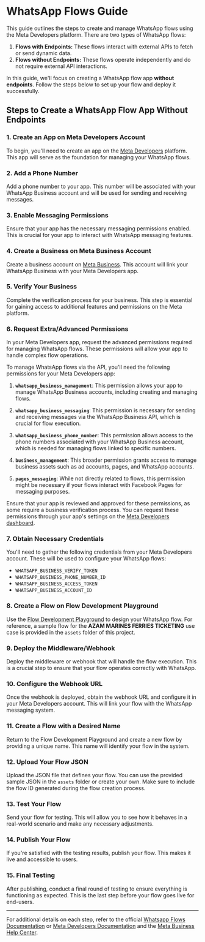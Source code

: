 
# WhatsApp Flows Guide

This guide outlines the steps to create and manage WhatsApp flows using the Meta Developers platform. There are two types of WhatsApp flows:

1. **Flows with Endpoints:** These flows interact with external APIs to fetch or send dynamic data.
2. **Flows without Endpoints:** These flows operate independently and do not require external API interactions.

In this guide, we'll focus on creating a WhatsApp flow app **without endpoints**. Follow the steps below to set up your flow and deploy it successfully.

## Steps to Create a WhatsApp Flow App Without Endpoints

### 1. Create an App on Meta Developers Account
To begin, you'll need to create an app on the [Meta Developers](https://developers.facebook.com/) platform. This app will serve as the foundation for managing your WhatsApp flows.

### 2. Add a Phone Number
Add a phone number to your app. This number will be associated with your WhatsApp Business account and will be used for sending and receiving messages.

### 3. Enable Messaging Permissions
Ensure that your app has the necessary messaging permissions enabled. This is crucial for your app to interact with WhatsApp messaging features.

### 4. Create a Business on Meta Business Account
Create a business account on [Meta Business](https://business.facebook.com/). This account will link your WhatsApp Business with your Meta Developers app.

### 5. Verify Your Business
Complete the verification process for your business. This step is essential for gaining access to additional features and permissions on the Meta platform.

### 6. Request Extra/Advanced Permissions
In your Meta Developers app, request the advanced permissions required for managing WhatsApp flows. These permissions will allow your app to handle complex flow operations.

To manage WhatsApp flows via the API, you'll need the following permissions for your Meta Developers app:

1. **`whatsapp_business_management`**: This permission allows your app to manage WhatsApp Business accounts, including creating and managing flows.

2. **`whatsapp_business_messaging`**: This permission is necessary for sending and receiving messages via the WhatsApp Business API, which is crucial for flow execution.

3. **`whatsapp_business_phone_number`**: This permission allows access to the phone numbers associated with your WhatsApp Business account, which is needed for managing flows linked to specific numbers.

4. **`business_management`**: This broader permission grants access to manage business assets such as ad accounts, pages, and WhatsApp accounts.

5. **`pages_messaging`**: While not directly related to flows, this permission might be necessary if your flows interact with Facebook Pages for messaging purposes.

Ensure that your app is reviewed and approved for these permissions, as some require a business verification process. You can request these permissions through your app's settings on the [Meta Developers dashboard](https://developers.facebook.com/apps/).

### 7. Obtain Necessary Credentials
You'll need to gather the following credentials from your Meta Developers account. These will be used to configure your WhatsApp flows:

- `WHATSAPP_BUSINESS_VERIFY_TOKEN`
- `WHATSAPP_BUSINESS_PHONE_NUMBER_ID`
- `WHATSAPP_BUSINESS_ACCESS_TOKEN`
- `WHATSAPP_BUSINESS_ACCOUNT_ID`

### 8. Create a Flow on Flow Development Playground
Use the [Flow Development Playground](https://developers.facebook.com/docs/whatsapp/flows/playground/) to design your WhatsApp flow. For reference, a sample flow for the **AZAM MARINES FERRIES TICKETING** use case is provided in the `assets` folder of this project.

### 9. Deploy the Middleware/Webhook
Deploy the middleware or webhook that will handle the flow execution. This is a crucial step to ensure that your flow operates correctly with WhatsApp.

### 10. Configure the Webhook URL
Once the webhook is deployed, obtain the webhook URL and configure it in your Meta Developers account. This will link your flow with the WhatsApp messaging system.

### 11. Create a Flow with a Desired Name
Return to the Flow Development Playground and create a new flow by providing a unique name. This name will identify your flow in the system.

### 12. Upload Your Flow JSON
Upload the JSON file that defines your flow. You can use the provided sample JSON in the `assets` folder or create your own. Make sure to include the flow ID generated during the flow creation process.

### 13. Test Your Flow
Send your flow for testing. This will allow you to see how it behaves in a real-world scenario and make any necessary adjustments.

### 14. Publish Your Flow
If you're satisfied with the testing results, publish your flow. This makes it live and accessible to users.

### 15. Final Testing
After publishing, conduct a final round of testing to ensure everything is functioning as expected. This is the last step before your flow goes live for end-users.

---

For additional details on each step, refer to the official [Whatsapp Flows Documentation](https://developers.facebook.com/docs/whatsapp/flows/gettingstarted) or [Meta Developers Documentation](https://developers.facebook.com/docs/whatsapp) and the [Meta Business Help Center](https://www.facebook.com/business/help).